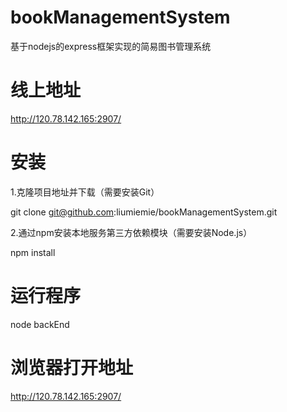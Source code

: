 # bookManagementSystem

基于nodejs的express框架实现的简易图书管理系统

# 线上地址

http://120.78.142.165:2907/ 

# 安装

1.克隆项目地址并下载（需要安装Git）

git clone git@github.com:liumiemie/bookManagementSystem.git

2.通过npm安装本地服务第三方依赖模块（需要安装Node.js）

npm install

# 运行程序

node backEnd

# 浏览器打开地址

http://120.78.142.165:2907/ 
